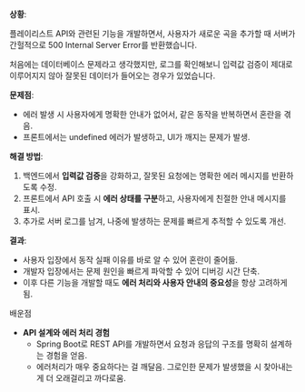 
**상황**:

플레이리스트 API와 관련된 기능을 개발하면서, 사용자가 새로운 곡을 추가할 때 서버가 간헐적으로 500 Internal Server Error를 반환했습니다.

처음에는 데이터베이스 문제라고 생각했지만, 로그를 확인해보니 입력값 검증이 제대로 이루어지지 않아 잘못된 데이터가 들어오는 경우가 있었습니다.

**문제점**:

- 에러 발생 시 사용자에게 명확한 안내가 없어서, 같은 동작을 반복하면서 혼란을 겪음.
- 프론트에서는 undefined 에러가 발생하고, UI가 깨지는 문제가 발생.

**해결 방법**:

1. 백엔드에서 **입력값 검증**을 강화하고, 잘못된 요청에는 명확한 에러 메시지를 반환하도록 수정.
2. 프론트에서 API 호출 시 **에러 상태를 구분**하고, 사용자에게 친절한 안내 메시지를 표시.
3. 추가로 서버 로그를 남겨, 나중에 발생하는 문제를 빠르게 추적할 수 있도록 개선.

**결과**:

- 사용자 입장에서 동작 실패 이유를 바로 알 수 있어 혼란이 줄어듦.
- 개발자 입장에서는 문제 원인을 빠르게 파악할 수 있어 디버깅 시간 단축.
- 이후 다른 기능을 개발할 때도 **에러 처리와 사용자 안내의 중요성**을 항상 고려하게 됨.

배운점

- **API 설계와 에러 처리 경험**
    - Spring Boot로 REST API를 개발하면서 요청과 응답의 구조를 명확히 설계하는 경험을 얻음.
    - 에러처리가 매우 중요하다는 걸 깨달음. 그로인한 문제가 발생했을 시 찾아내는게 더 오래걸리고 까다로움.